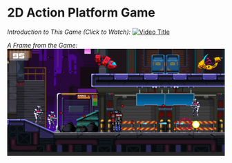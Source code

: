 # 2D Action Platform Game

*Introduction to This Game (Click to Watch):*
[![Video Title](https://img.youtube.com/vi/OL1asi0jOpw/maxresdefault.jpg)](https://www.youtube.com/watch?v=OL1asi0jOpw)

*A Frame from the Game:*
![Image](https://raw.githubusercontent.com/hasan-reis/2D-ActionPlatformGame/refs/heads/main/Screenshots/Screenshot%202024-01-02%20165544.png?token=GHSAT0AAAAAACYDDFTMJKDZMFEAXBLLM5NMZYNATCA)
